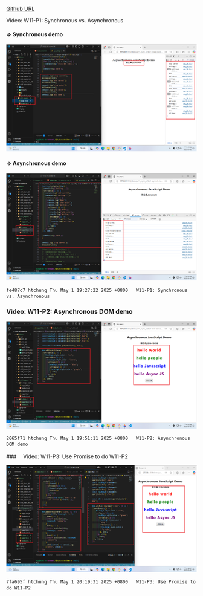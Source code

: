 [Github URL](https://github.com/clw516/1132-1N-demo-58.git)

Video: W11-P1: Synchronous vs. Asynchronous

#### => Synchronous demo

![](w11-p1-1.png)

#### => Asynchronous demo

![](w11-p1-2.png)

```
fe487c7 htchung Thu May 1 19:27:22 2025 +0800   W11-P1: Synchronous vs. Asynchronous
```

### Video: W11-P2: Asynchronous DOM demo

![](w11-p2.png)

```
2065f71 htchung Thu May 1 19:51:11 2025 +0800   W11-P2: Asynchronous DOM demo
```

###　 Video: W11-P3: Use Promise to do W11-P2

![](w11-p3.png)

```
7fa695f htchung Thu May 1 20:19:31 2025 +0800   W11-P3: Use Promise to do W11-P2
```
